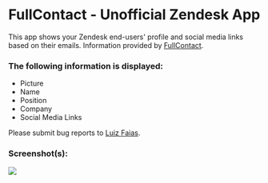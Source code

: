 # FullContact - Unofficial Zendesk App

This app shows your Zendesk end-users' profile and social media links based on their emails. Information provided by [FullContact](http://fullcontact.com).

### The following information is displayed:

* Picture
* Name
* Position
* Company
* Social Media Links

Please submit bug reports to [Luiz Faias](mailto:lambospeed129@gmail.com).

### Screenshot(s):

![](http://res.cloudinary.com/luizfaias-com/image/upload/c_scale,h_535/v1401984498/rapportive_app_screenshot_cnc0g1.png)
